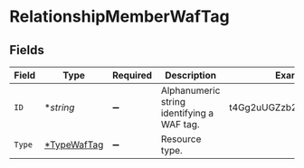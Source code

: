 # RelationshipMemberWafTag


## Fields

| Field                                            | Type                                             | Required                                         | Description                                      | Example                                          |
| ------------------------------------------------ | ------------------------------------------------ | ------------------------------------------------ | ------------------------------------------------ | ------------------------------------------------ |
| `ID`                                             | **string*                                        | :heavy_minus_sign:                               | Alphanumeric string identifying a WAF tag.       | t4Gg2uUGZzb2W9Euo4mo0R                           |
| `Type`                                           | [*TypeWafTag](../../models/shared/typewaftag.md) | :heavy_minus_sign:                               | Resource type.                                   |                                                  |